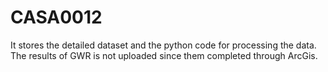 # CASA0012

It stores the detailed dataset and the python code for processing the data. 
The results of GWR is not uploaded since them completed through ArcGis.
